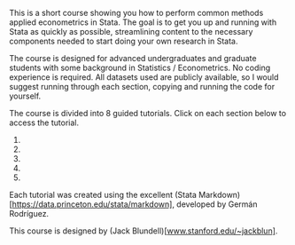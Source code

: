 This is a short course showing you how to perform common methods applied econometrics in Stata. The goal is to get you up and running with Stata as quickly as possible, streamlining content to the necessary components needed to start doing your own research in Stata.

The course is designed for advanced undergraduates and graduate students with some background in Statistics / Econometrics. No coding experience is required. All datasets used are publicly available, so I would suggest running through each section, copying and running the code for yourself.

The course is divided into 8 guided tutorials. Click on each section below to access the tutorial.

1. 
2.
3.
4.
5.

Each tutorial was created using the excellent (Stata Markdown)[https://data.princeton.edu/stata/markdown], developed by Germán Rodríguez.

This course is designed by (Jack Blundell)[www.stanford.edu/~jackblun].
